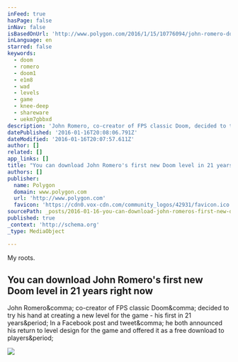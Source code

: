 ```yaml
---
inFeed: true
hasPage: false
inNav: false
isBasedOnUrl: 'http://www.polygon.com/2016/1/15/10776094/john-romero-doom-level-free-download'
inLanguage: en
starred: false
keywords:
  - doom
  - romero
  - doom1
  - e1m8
  - wad
  - levels
  - game
  - knee-deep
  - shareware
  - uekm7gbbxd
description: 'John Romero, co-creator of FPS classic Doom, decided to try his hand at creating a new level for the game - his first in 21 years. In a Facebook post and tweet, he both announced his return to level design for the game and offered it as a free download to players.'
datePublished: '2016-01-16T20:08:06.791Z'
dateModified: '2016-01-16T20:07:57.611Z'
author: []
related: []
app_links: []
title: "You can download John Romero's first new Doom level in 21 years right now"
authors: []
publisher:
  name: Polygon
  domain: www.polygon.com
  url: 'http://www.polygon.com'
  favicon: 'https://cdn0.vox-cdn.com/community_logos/42931/favicon.ico'
sourcePath: _posts/2016-01-16-you-can-download-john-romeros-first-new-doom-level-in-21-ye.md
published: true
_context: 'http://schema.org'
_type: MediaObject

---
```

My roots.

<article style=""><h1>You can download John Romero's first new Doom level in 21 years right now</h1><p>John Romero&amp;comma; co-creator of FPS classic Doom&amp;comma; decided to try his hand at creating a new level for the game - his first in 21 years&amp;period; In a Facebook post and tweet&amp;comma; he both announced his return to level design for the game and offered it as a free download to players&amp;period;</p><img src="https://cdn0.vox-cdn.com/thumbor/K6O2YAoiXhD38m8uGpggxy1DBQo=/0x0:1100x619/1600x900/cdn0.vox-cdn.com/uploads/chorus_image/image/48572965/Meet_cyberdemon.0.png" /></article>